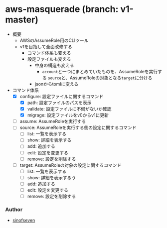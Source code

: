 # aws-masquerade (branch: v1-master)

- 概要
  - AWSのAssumeRole用のCLIツール
  - v1を目指して全面改修する
    - コマンド体系も変える
    - 設定ファイルも変える
      - 中身の構造も変える
        - `account`と一つにまとめていたものを、AssumeRoleを実行する `source`と、AssumeRoleの対象となる`target`に分ける
      - jsonからtomlに変える
- コマンド体系
  - [x] configure: 設定ファイルに関するコマンド
    - [x] path: 設定ファイルのパスを表示
    - [x] validate: 設定ファイルに不備がないか確認
    - [x] migrage: 設定ファイルをv0からv1に更新
  - [ ] assume: AssumeRoleを実行する
  - [ ] source: AssumeRoleを実行する側の設定に関するコマンド
    - [ ] list: 一覧を表示する
    - [ ] show: 詳細を表示する
    - [ ] add: 追加する
    - [ ] edit: 設定を変更する
    - [ ] remove: 設定を削除する
  - [ ] target: AssumeRoleの対象の設定に関するコマンド
    - [ ] list: 一覧を表示する
    - [ ] show: 詳細を表示するう
    - [ ] add: 追加する
    - [ ] edit: 設定を変更する
    - [ ] remove: 設定を削除する

### Author
- [sinofseven](https://github.com/sinofseven)
